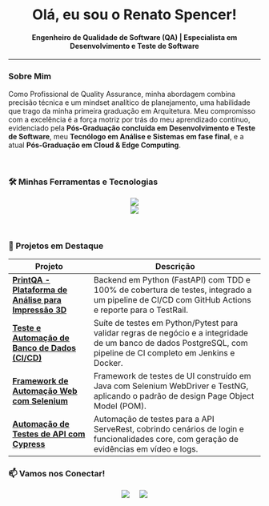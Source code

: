 <div align="center">
  <h1>Olá, eu sou o Renato Spencer! </h1>
  <h4>Engenheiro de Qualidade de Software (QA) | Especialista em Desenvolvimento e Teste de Software</h4>
</div>

---

### Sobre Mim
Como Profissional de Quality Assurance, minha abordagem combina precisão técnica e um mindset analítico de planejamento, uma habilidade que trago da minha primeira graduação em Arquitetura. Meu compromisso com a excelência é a força motriz por trás do meu aprendizado contínuo, evidenciado pela **Pós-Graduação concluída em Desenvolvimento e Teste de Software**, meu **Tecnólogo em Análise e Sistemas em fase final**, e a atual **Pós-Graduação em Cloud & Edge Computing**.

<br>

### 🛠️ Minhas Ferramentas e Tecnologias
<p align="center">
  <a href="https://skillicons.dev">
    <img src="https://skillicons.dev/icons?i=java,python,javascript,cpp,selenium,cypress,postman,jmeter,pytest" />
    <br>
    <img src="https://skillicons.dev/icons?i=jenkins,githubactions,docker,git,github,postgresql,azure,jira,trello" />
  </a>
</p>

<br>

### 🚀 Projetos em Destaque

| Projeto | Descrição |
|---|---|
| <a href="https://github.com/spencerarq/PrintQA"><strong>PrintQA - Plataforma de Análise para Impressão 3D</strong></a> | Backend em Python (FastAPI) com TDD e 100% de cobertura de testes, integrado a um pipeline de CI/CD com GitHub Actions e reporte para o TestRail. |
| <a href="https://github.com/spencerarq/ZR-Team-Recife-QA-Tests"><strong>Teste e Automação de Banco de Dados (CI/CD)</strong></a> | Suíte de testes em Python/Pytest para validar regras de negócio e a integridade de um banco de dados PostgreSQL, com pipeline de CI completo em Jenkins e Docker. |
| <a href="https://github.com/spencerarq/test-automation-java-selenium-main"><strong>Framework de Automação Web com Selenium</strong></a> | Framework de testes de UI construído em Java com Selenium WebDriver e TestNG, aplicando o padrão de design Page Object Model (POM). |
| <a href="https://github.com/spencerarq/ServeRest_Cypress"><strong>Automação de Testes de API com Cypress</strong></a> | Automação de testes para a API ServeRest, cobrindo cenários de login e funcionalidades core, com geração de evidências em vídeo e logs. |

### 📫 Vamos nos Conectar!
<p align="center">
  <a href="https://bit.ly/Rspencer" target="_blank"><img src="https://skillicons.dev/icons?i=linkedin" /></a>
  &nbsp;&nbsp;&nbsp;
  <a href="mailto:renato.spencer@gmail.com"><img src="https://skillicons.dev/icons?i=gmail" /></a>
</p>
